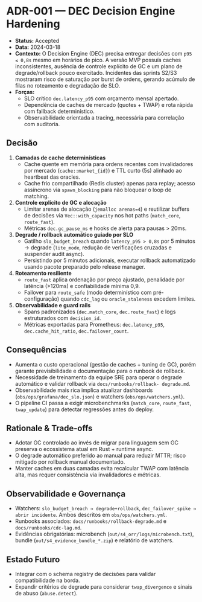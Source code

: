 # ADR-001 — DEC Decision Engine Hardening

- **Status:** Accepted
- **Data:** 2024-03-18
- **Contexto:** O Decision Engine (DEC) precisa entregar decisões com `p95 ≤ 0,8s` mesmo em horários de pico. A versão MVP possuía
  caches inconsistentes, ausência de controle explícito de GC e um plano de degrade/rollback pouco exercitado. Incidentes das
  sprints S2/S3 mostraram risco de saturação por burst de ordens, gerando acúmulo de filas no roteamento e degradação de SLO.
- **Forças:**
  - SLO crítico `dec.latency_p95` com orçamento mensal apertado.
  - Dependência de caches de mercado (quotes + TWAP) e rota rápida com fallback determinístico.
  - Observabilidade orientada a tracing, necessária para correlação com auditoria.

## Decisão

1. **Camadas de cache determinísticas**
   - Cache quente em memória para ordens recentes com invalidadores por mercado (`cache::market_{id}`) e TTL curto (5s) alinhado ao
     heartbeat das oracles.
   - Cache frio compartilhado (Redis cluster) apenas para replay; acesso assíncrono via `spawn_blocking` para não bloquear o loop
     de matching.
2. **Controle explícito de GC e alocação**
   - Limitar arenas de alocação (`jemalloc arenas=4`) e reutilizar buffers de decisões via `Vec::with_capacity` nos hot paths
     (`match_core`, `route_fast`).
   - Métricas `dec.gc_pause_ms` e hooks de alerta para pausas > 20ms.
3. **Degrade / rollback automático guiado por SLO**
   - Gatilho `slo_budget_breach` quando `latency_p95 > 0,8s` por 5 minutos → degrade (`lite_mode`, redução de verificações
     cruzadas e suspender audit async).
   - Persistindo por 5 minutos adicionais, executar rollback automatizado usando pacote preparado pelo release manager.
4. **Roteamento resiliente**
   - `route_fast` aplica ordenação por preço ajustado, penalidade por latência (>120ms) e confiabilidade mínima 0,9.
   - Failover para `route_safe` (modo determinístico com pré-configuração) quando `cdc_lag` ou `oracle_staleness` excedem limites.
5. **Observabilidade e guard rails**
   - Spans padronizados (`dec.match_core`, `dec.route_fast`) e logs estruturados com `decision_id`.
   - Métricas exportadas para Prometheus: `dec.latency_p95`, `dec.cache_hit_ratio`, `dec.failover_count`.

## Consequências

- Aumenta o custo operacional (gestão de caches + tuning de GC), porém garante previsibilidade e documentação para o runbook de
  rollback.
- Necessidade de treinamento da equipe SRE para operar o degrade automático e validar rollback via `docs/runbooks/rollback-
  degrade.md`.
- Observabilidade mais rica implica atualizar dashboards (`obs/ops/grafana/dec_slo.json`) e watchers (`obs/ops/watchers.yml`).
- O pipeline CI passa a exigir microbenchmarks (`match_core`, `route_fast`, `twap_update`) para detectar regressões antes do deploy.

## Rationale & Trade-offs

- Adotar GC controlado ao invés de migrar para linguagem sem GC preserva o ecossistema atual em Rust + runtime async.
- O degrade automático preferido ao manual para reduzir MTTR; risco mitigado por rollback manual documentado.
- Manter caches em duas camadas evita recalcular TWAP com latência alta, mas requer consistência via invalidadores e métricas.

## Observabilidade e Governança

- Watchers: `slo_budget_breach → degrade+rollback`, `dec_failover_spike → abrir incidente`. Ambos descritos em `obs/ops/watchers.yml`.
- Runbooks associados: `docs/runbooks/rollback-degrade.md` e `docs/runbooks/cdc-lag.md`.
- Evidências obrigatórias: microbench (`out/s4_orr/logs/microbench.txt`), bundle (`out/s4_evidence_bundle_*.zip`) e relatório de
  watchers.

## Estado Futuro

- Integrar com o schema registry de decisões para validar compatibilidade na borda.
- Expandir critérios de degrade para considerar `twap_divergence` e sinais de abuso (`abuse.detect`).
